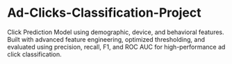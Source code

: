 # Ad-Clicks-Classification-Project
Click Prediction Model using demographic, device, and behavioral features. Built with advanced feature engineering, optimized thresholding, and evaluated using precision, recall, F1, and ROC AUC for high-performance ad click classification.
